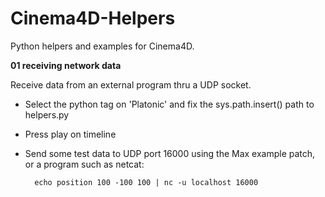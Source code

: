Cinema4D-Helpers
================

Python helpers and examples for Cinema4D.

**01 receiving network data**

Receive data from an external program thru a UDP socket.

- Select the python tag on 'Platonic' and fix the sys.path.insert() path to helpers.py

- Press play on timeline

- Send some test data to UDP port 16000 using the Max example patch, or a program such as netcat:

        echo position 100 -100 100 | nc -u localhost 16000

